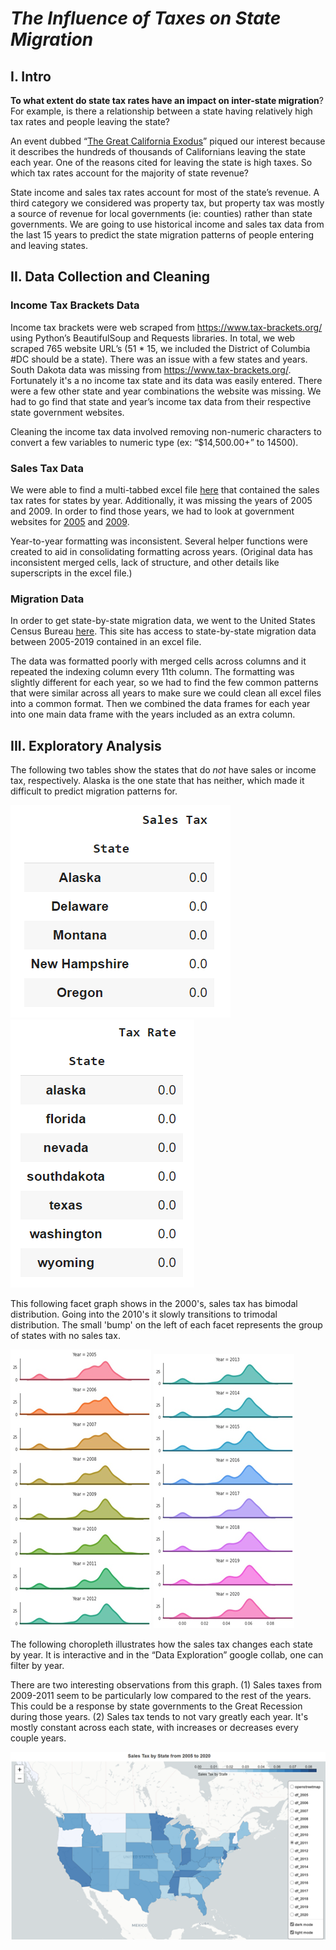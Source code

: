 # ***The Influence of Taxes on State Migration***


## **I.	Intro**

**To what extent do state tax rates have an impact on inter-state migration**? For example, is there a relationship between a state having relatively high tax rates and people leaving the state?

An event dubbed “[The Great California Exodus](https://www.wsj.com/video/series/journal-editorial-report/wsj-opinion-the-great-migration-out-of-california/AD5A0538-8173-450D-8893-93C5B02580DD)” piqued our interest because it describes the hundreds of thousands of Californians leaving the state each year. One of the reasons cited for leaving the state is high taxes. So which tax rates account for the majority of state revenue?

State income and sales tax rates account for most of the state’s revenue. A third category we considered was property tax, but property tax was mostly a source of revenue for local governments (ie: counties) rather than state governments. We are going to use historical income and sales tax data from the last 15 years to predict the state migration patterns of people entering and leaving states.


## **II. Data Collection and Cleaning**

### **Income Tax Brackets Data**

Income tax brackets were web scraped from https://www.tax-brackets.org/ using Python’s BeautifulSoup and Requests libraries. In total, we web scraped 765 website URL’s (51 * 15, we included the District of Columbia #DC should be a state). There was an issue with a few states and years. South Dakota data was missing from https://www.tax-brackets.org/. Fortunately it's a no income tax state and its data was easily entered. There were a few other state and year combinations the website was missing. We had to go find that state and year’s income tax data from their respective state government websites.

Cleaning the income tax data involved removing non-numeric characters to convert a few variables to numeric type (ex: “$14,500.00+” to 14500).

### **Sales Tax Data**

We were able to find a multi-tabbed excel file [here](https://www.taxpolicycenter.org/statistics/state-individual-income-tax-rates-2000-2020) that contained the sales tax rates for states by year. Additionally, it was missing the years of 2005 and 2009. In order to find those years, we had to look at government websites for [2005](https://govinfo.library.unt.edu/taxreformpanel/meetings/pdf/Salestax_04182005.pdf) and [2009](https://taxfoundation.org/updated-state-and-local-option-sales-tax/).

Year-to-year formatting was inconsistent. Several helper functions were created to aid in consolidating formatting across years. (Original data has inconsistent merged cells, lack of structure, and other details like superscripts in the excel file.)

### **Migration Data**

In order to get state-by-state migration data, we went to the United States Census Bureau [here](https://www.census.gov/data/tables/time-series/demo/geographic-mobility/state-to-state-migration.html). This site has access to state-by-state migration data between 2005-2019 contained in an excel file.

The data was formatted poorly with merged cells across columns and it repeated the indexing column every 11th column. The formatting was slightly different for each year, so we had to find the few common patterns that were similar across all years to make sure we could clean all excel files into a common format. Then we combined the data frames for each year into one main data frame with the years included as an extra column.


## **III.	Exploratory Analysis**

The following two tables show the states that do _not_ have sales or income tax, respectively. Alaska is the one state that has neither, which made it difficult to predict migration patterns for.

![](https://github.com/DeclanMolony/Data301_Final_Project/blob/main/Images/image12.png?raw=true) ![](https://github.com/DeclanMolony/Data301_Final_Project/blob/main/Images/image5.png?raw=true)


This following facet graph shows in the 2000's, sales tax has bimodal distribution. Going into the 2010's it slowly transitions to trimodal distribution. The small 'bump' on the left of each facet represents the group of states with no sales tax.

![](https://github.com/DeclanMolony/Data301_Final_Project/blob/main/Images/facet1.png?raw=true) ![](https://github.com/DeclanMolony/Data301_Final_Project/blob/main/Images/facet2.png?raw=true)


The following choropleth illustrates how the sales tax changes each state by year. It is interactive and in the “Data Exploration” google collab, one can filter by year. 

There are two interesting observations from this graph. (1) Sales taxes from 2009-2011 seem to be particularly low compared to the rest of the years. This could be a response by state governments to the Great Recession during those years. (2) Sales tax tends to not vary greatly each year. It's mostly constant across each state, with increases or decreases every couple years.

![](https://github.com/DeclanMolony/Data301_Final_Project/blob/main/Images/sales_choro.png?raw=true)







